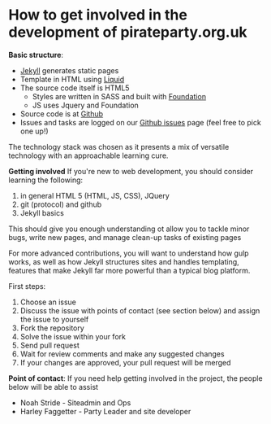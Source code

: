 # How to get involved in the development of pirateparty.org.uk

**Basic structure**:

- [Jekyll][] generates static pages
- Template in HTML using [Liquid][]
- The source code itself is HTML5
  - Styles are written in SASS and built with [Foundation][]
  - JS uses Jquery and Foundation
- Source code is at [Github][Github]
- Issues and tasks are logged on our [Github issues][] page (feel free to pick one up!)

The technology stack was chosen as it presents a mix of versatile technology with an approachable learning cure.

**Getting involved**
If you're new to web development, you should consider learning the following:

1. in general HTML 5 (HTML, JS, CSS), JQuery
2. git (protocol) and github
3. Jekyll basics

This should give you enough understanding ot allow you to tackle minor bugs, write new pages, and manage clean-up tasks of existing pages

For more advanced contributions, you will want to understand how gulp works, as well as how Jekyll structures sites and handles templating, features that make Jekyll far more powerful than a typical blog platform.

First steps:

1. Choose an issue
2. Discuss the issue with points of contact (see section below) and assign the issue to yourself
3. Fork the repository
4. Solve the issue within your fork
5. Send pull request
6. Wait for review comments and make any suggested changes
7. If your changes are approved, your pull request will be merged


**Point of contact**:
If you need help getting involved in the project, the people below will be able to assist

- Noah Stride - Siteadmin and Ops
- Harley Faggetter - Party Leader and site developer

[Jekyll]: http://jekyllrb.com/
[Liquid]: https://shopify.github.io/liquid/
[Foundation]: http://foundation.zurb.com/
[Github]: https://github.com/
[Github issues]: https://github.com/ppuk/jekyll-site/issues
